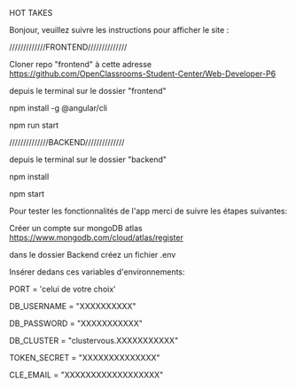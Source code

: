 HOT TAKES

Bonjour, veuillez suivre les instructions pour afficher le site :

/////////////FRONTEND//////////////

Cloner repo "frontend" à cette adresse https://github.com/OpenClassrooms-Student-Center/Web-Developer-P6

depuis le terminal sur le dossier "frontend"

npm install -g @angular/cli

npm run start


//////////////BACKEND//////////////

depuis le terminal sur le dossier "backend"

npm install

npm start

Pour tester les fonctionnalités de l'app merci de suivre les étapes suivantes:

Créer un compte sur mongoDB atlas https://www.mongodb.com/cloud/atlas/register

dans le dossier Backend créez un fichier .env 

Insérer dedans ces  variables d'environnements:

PORT = 'celui de votre choix'

DB_USERNAME = "XXXXXXXXXX"

DB_PASSWORD = "XXXXXXXXXXX"

DB_CLUSTER = "clustervous.XXXXXXXXXXX"

TOKEN_SECRET = "XXXXXXXXXXXXXX"

CLE_EMAIL = "XXXXXXXXXXXXXXXXXX"
